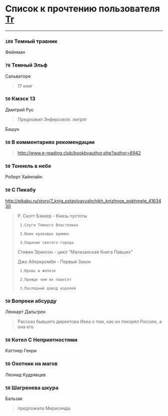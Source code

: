# Список к прочтению пользователя [Tr](http://vk.com/gmg1991)
---

### `100` Темный травник

Фейнман

### `70` Темный Эльф
Сальваторе
> 17 книг

### `50` Кмэск 13
Дмитрий Рус
> Предложил Энферсхелл. литрпг

Башун

### `50` В комментариях рекомендации
> http://www.e-reading.club/bookbyauthor.php?author=6942

### `50` Тоннель в небе
Роберт Хайнлайн

### `50` С Пикабу
http://pikabu.ru/story/7_knig_ostavlyayushchikh_knizhnoe_pokhmele_4163430
> Р. Скотт Бэккер - Князь пустоты
> 
>      1.Слуги Темного Властелина 
> 
>      2.Воин кровавых времен 
> 
>      3.Падение святого города 
> 
> Стивен Эриксон - цикл "Малазанская Книга Павших"
> 
> Джо Аберкромби - Первый Закон
> 
>      1.Кровь и железо 
> 
>      2.Прежде чем их повесят 
> 
>      3.Последний довод королей

### `50` Вопреки абсурду
Леннарт Дальгрен
> Рассказ бывшего директора Икеа о том, как он покорял Россию, а она его

### `50` Котел С Неприятностями
Каттнер Генри

### `50` Охотник на магов
Леонид Кудрявцев

### `50` Шагренева шкура
Бальзак
> предложила Мирисенда

